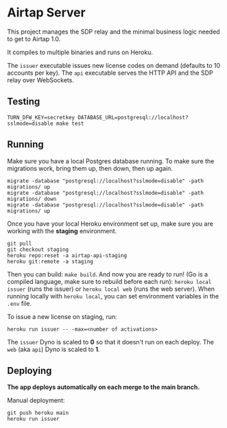 # Airtap Server
This project manages the SDP relay and the minimal business logic needed to get to Airtap 1.0.

It compiles to multiple binaries and runs on Heroku.

The `issuer` executable issues new license codes on demand (defaults to 10 accounts per key). The `api` executable serves the HTTP API and the SDP relay over WebSockets.

## Testing
`TURN_DFW_KEY=secretkey DATABASE_URL=postgresql://localhost?sslmode=disable make test`

## Running
Make sure you have a local Postgres database running. To make sure the migrations work, bring them up, then down, then up again.
```
migrate -database "postgresql://localhost?sslmode=disable" -path migrations/ up
migrate -database "postgresql://localhost?sslmode=disable" -path migrations/ down
migrate -database "postgresql://localhost?sslmode=disable" -path migrations/ up
```

Once you have your local Heroku environment set up, make sure you are working with the **staging** environment.
```
git pull
git checkout staging
heroku repo:reset -a airtap-api-staging
heroku git:remote -a staging
```

Then you can build: `make build`. And now you are ready to run! (Go is a compiled language, make sure to rebuild before each run): `heroku local issuer` (runs the issuer) or `heroku local web` (runs the web server). When running locally with `heroku local`, you can set environment variables in the `.env` file.

To issue a new license on staging, run:
```
heroku run issuer -- -max=<number of activations>
```

The `issuer` Dyno is scaled to **0** so that it doesn't run on each deploy.
The `web` (aka `api`) Dyno is scaled to **1**.


## Deploying
**The app deploys automatically on each merge to the main branch.**

Manual deployment:
```
git push heroku main
heroku run issuer
```
